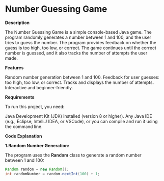# Number Guessing Game
**Description**

The Number Guessing Game is a simple console-based Java game. The program randomly generates a number between 1 and 100, and the user tries to guess the number. The program provides feedback on whether the guess is too high, too low, or correct. The game continues until the correct number is guessed, and it also tracks the number of attempts the user made.

**Features**

Random number generation between 1 and 100.
Feedback for user guesses: too high, too low, or correct.
Tracks and displays the number of attempts.
Interactive and beginner-friendly.

**Requirements**

To run this project, you need:

Java Development Kit (JDK) installed (version 8 or higher).
Any Java IDE (e.g., Eclipse, IntelliJ IDEA, or VSCode), or you can compile and run it using the command line.

**Code Explanation**

**1.Random Number Generation:**

The program uses the  **Random** class to generate a random number between 1 and 100:

```java
Random random = new Random();
int randomNumber = random.nextInt(100) + 1;
```
